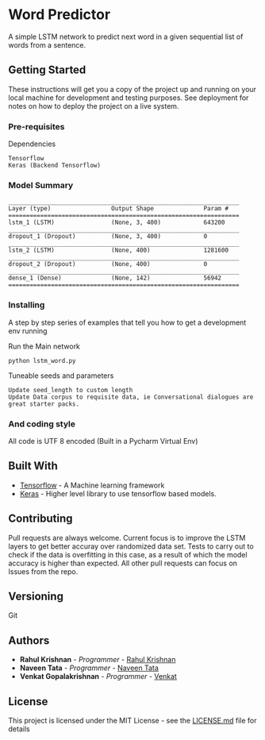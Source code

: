 # Word Predictor

A simple LSTM network to predict next word in a given sequential list of words from a sentence.

## Getting Started

These instructions will get you a copy of the project up and running on your local machine for development and testing purposes. See deployment for notes on how to deploy the project on a live system.

### Pre-requisites

Dependencies

```
Tensorflow
Keras (Backend Tensorflow)
```
### Model Summary
```
_________________________________________________________________
Layer (type)                 Output Shape              Param #   
=================================================================
lstm_1 (LSTM)                (None, 3, 400)            643200    
_________________________________________________________________
dropout_1 (Dropout)          (None, 3, 400)            0         
_________________________________________________________________
lstm_2 (LSTM)                (None, 400)               1281600   
_________________________________________________________________
dropout_2 (Dropout)          (None, 400)               0         
_________________________________________________________________
dense_1 (Dense)              (None, 142)               56942     
=================================================================
```

### Installing

A step by step series of examples that tell you how to get a development env running

Run the Main network

```
python lstm_word.py
```

Tuneable seeds and parameters

```
Update seed_length to custom length
Update Data corpus to requisite data, ie Conversational dialogues are great starter packs.
```


### And coding style 

All code is UTF 8 encoded 
(Built in a Pycharm Virtual Env)


## Built With

* [Tensorflow](https://www.tensorflow.org/) - A Machine learning framework
* [Keras](https://keras.io/) - Higher level library to use tensorflow based models.


## Contributing
Pull requests are always welcome. Current focus is to improve the LSTM layers to get better accuray over randomized data set. Tests to carry out to check if the data is overfitting in this case, as a result of which the model accuracy is higher than expected. All other pull requests can focus on Issues from the repo. 

## Versioning
Git

## Authors

* **Rahul Krishnan** - *Programmer* - [Rahul Krishnan](https://github.com/rahulkrishnan98)
* **Naveen Tata** - *Programmer* - [Naveen Tata](https://github.com/naveentata)
* **Venkat Gopalakrishnan** - *Programmer* - [Venkat](https://github.com/gvenkat07)

## License

This project is licensed under the MIT License - see the [LICENSE.md](LICENSE.md) file for details



